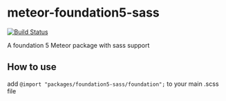 meteor-foundation5-sass
=======================

[![Build Status](https://travis-ci.org/lgollut/meteor-foundation5-sass.png?branch=v0.0.8)](https://travis-ci.org/lgollut/meteor-foundation5-sass)

A foundation 5 Meteor package with sass support


How to use
----------

add `@import "packages/foundation5-sass/foundation";` to your main .scss file
